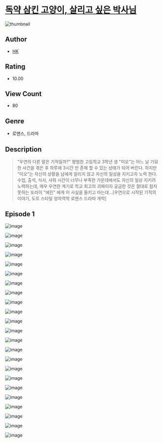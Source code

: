 # [독약 삼킨 고양이, 살리고 싶은 박사님](https://comic.naver.com/challenge/list?titleId=810513)
![thumbnail](https://image-comic.pstatic.net/user_contents_data/challenge_comic/2023/05/23/352458/upload_3991937718357877043_480x623.jpeg)

## Author
- [HK](https://comic.naver.com/artistTitle?id=352458)

## Rating
- 10.00

## View Count
- 80

## Genre
- 로맨스, 드라마

## Description
> "우연의 다른 말은 기적일까?" 평범한 고등학교 3학년 생 "미오"는 어느 날 기묘한 사건을 겪은 후 하루에 3시간 만 존재 할 수 있는 상태가 되어 버린다. 하지만 "미오"는 자신의 상황을 남에게 알리지 않고 자신의 일상을 지키고자 노력 한다. 수업, 출석, 식사, 샤워 시간이 너무나 부족한 가운데에서도 자신의 일상 지키려 노력하는데, 매우 우연한 계기로 학교 최고의 괴짜이자 궁금한 것은 절대로 참지 못하는 또라이 "에린" 에게 이 사실을 들키고 마는데...[우연으로 시작된 기적의 이야기, 도트 스타일 양자역학 로맨스 드라마 개막]


## Episode 1
![image](https://image-comic.pstatic.net/user_contents_data/challenge_comic/2023/05/23/352458/upload_3761180124183344692.jpeg)

![image](https://image-comic.pstatic.net/user_contents_data/challenge_comic/2023/05/23/352458/upload_3834030449713635941.jpeg)

![image](https://image-comic.pstatic.net/user_contents_data/challenge_comic/2023/05/23/352458/upload_4049078250174100017.jpeg)

![image](https://image-comic.pstatic.net/user_contents_data/challenge_comic/2023/05/23/352458/upload_4049969924106707506.jpeg)

![image](https://image-comic.pstatic.net/user_contents_data/challenge_comic/2023/05/23/352458/upload_3774919621436793189.jpeg)

![image](https://image-comic.pstatic.net/user_contents_data/challenge_comic/2023/05/23/352458/upload_3990523732750852452.jpeg)

![image](https://image-comic.pstatic.net/user_contents_data/challenge_comic/2023/05/23/352458/upload_3977866369623471159.jpeg)

![image](https://image-comic.pstatic.net/user_contents_data/challenge_comic/2023/05/23/352458/upload_4122257531557930337.jpeg)

![image](https://image-comic.pstatic.net/user_contents_data/challenge_comic/2023/05/23/352458/upload_3618133473152558134.jpeg)

![image](https://image-comic.pstatic.net/user_contents_data/challenge_comic/2023/05/23/352458/upload_7377847688976478518.jpeg)

![image](https://image-comic.pstatic.net/user_contents_data/challenge_comic/2023/05/23/352458/upload_3702581644199343160.jpeg)

![image](https://image-comic.pstatic.net/user_contents_data/challenge_comic/2023/05/23/352458/upload_3702864222949106233.jpeg)

![image](https://image-comic.pstatic.net/user_contents_data/challenge_comic/2023/05/23/352458/upload_7234249057369207091.jpeg)

![image](https://image-comic.pstatic.net/user_contents_data/challenge_comic/2023/05/23/352458/upload_4050759377730495544.jpeg)

![image](https://image-comic.pstatic.net/user_contents_data/challenge_comic/2023/05/23/352458/upload_3761126239442711654.jpeg)

![image](https://image-comic.pstatic.net/user_contents_data/challenge_comic/2023/05/23/352458/upload_3558180574459998777.jpeg)

![image](https://image-comic.pstatic.net/user_contents_data/challenge_comic/2023/05/23/352458/upload_3702859819832915760.jpeg)

![image](https://image-comic.pstatic.net/user_contents_data/challenge_comic/2023/05/23/352458/upload_3978479888501913699.jpeg)

![image](https://image-comic.pstatic.net/user_contents_data/challenge_comic/2023/05/23/352458/upload_4123383440071549797.jpeg)

![image](https://image-comic.pstatic.net/user_contents_data/challenge_comic/2023/05/23/352458/upload_4050485620843373881.jpeg)

![image](https://image-comic.pstatic.net/user_contents_data/challenge_comic/2023/05/23/352458/upload_3833469487440935217.jpeg)

![image](https://image-comic.pstatic.net/user_contents_data/challenge_comic/2023/05/23/352458/upload_7148400323360993381.jpeg)

![image](https://image-comic.pstatic.net/user_contents_data/challenge_comic/2023/05/23/352458/upload_7018353352236218680.jpeg)
